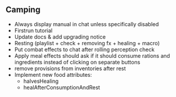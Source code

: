 ## Camping

* Always display manual in chat unless specifically disabled
* Firstrun tutorial
* Update docs & add upgrading notice
* Resting (playlist + check + removing fx + healing + macro)
* Put combat effects to chat after rolling perception check
* Apply meal effects should ask if it should consume rations and ingredients instead of clicking on separate buttons
* remove provisions from inventories after rest
* Implement new food attributes:
    * halvesHealing
    * healAfterConsumptionAndRest